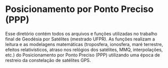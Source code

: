 # Posicionamento por Ponto Preciso (PPP)
Esse diretório contém todos os arquivos e funções utilizadas no trabalho final de Geodésia por Satélites (mestrado UFPR). As funções realizam a leitura e as modelagens matemáticas 
(troposfera, ionosfera, maré terrestre, efeitos relativísticos, atraso nos relógios dos satélites, MMQ, interpolações, etc.) do Posicionamento por Ponto Preciso (PPP) utilizando uma época de restreio da constelação de satélites GPS.
